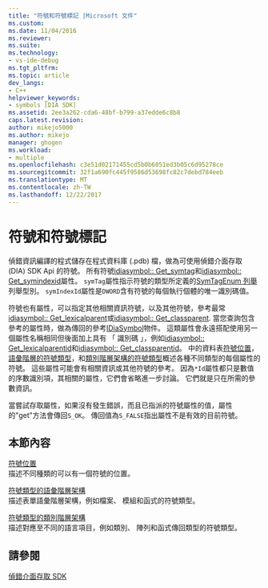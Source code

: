 ```yaml
---
title: "符號和符號標記 |Microsoft 文件"
ms.custom: 
ms.date: 11/04/2016
ms.reviewer: 
ms.suite: 
ms.technology:
- vs-ide-debug
ms.tgt_pltfrm: 
ms.topic: article
dev_langs:
- C++
helpviewer_keywords:
- symbols [DIA SDK]
ms.assetid: 2ee3a262-cda6-48bf-b799-a37edde6c8b8
caps.latest.revision: 
author: mikejo5000
ms.author: mikejo
manager: ghogen
ms.workload:
- multiple
ms.openlocfilehash: c3e51d02171455cd5b0b6051ed3b05c6d95278ce
ms.sourcegitcommit: 32f1a690fc445f9586d53698fc82c7debd784eeb
ms.translationtype: MT
ms.contentlocale: zh-TW
ms.lasthandoff: 12/22/2017
---
```

# <a name="symbols-and-symbol-tags"></a>符號和符號標記
偵錯資訊編譯的程式儲存在程式資料庫 (.pdb) 檔，做為可使用偵錯介面存取 (DIA) SDK Api 的符號。 所有符號[idiasymbol:: Get_symtag](../../debugger/debug-interface-access/idiasymbol-get-symtag.md)和[idiasymbol:: Get_symindexid](../../debugger/debug-interface-access/idiasymbol-get-symindexid.md)屬性。 `symTag`屬性指示符號的類型所定義的[SymTagEnum 列舉](../../debugger/debug-interface-access/symtagenum.md)列舉型別。 `symIndexId`屬性是`DWORD`含有符號的每個執行個體的唯一識別碼值。  
  
 符號也有屬性，可以指定其他相關資訊符號，以及其他符號，參考最常[idiasymbol:: Get_lexicalparent](../../debugger/debug-interface-access/idiasymbol-get-lexicalparent.md)或[idiasymbol:: Get_classparent](../../debugger/debug-interface-access/idiasymbol-get-classparent.md). 當您查詢包含參考的屬性時，做為傳回的參考[IDiaSymbol](../../debugger/debug-interface-access/idiasymbol.md)物件。 這類屬性會永遠搭配使用另一個屬性名稱相同但後面加上具有 「 識別碼 」，例如[idiasymbol:: Get_lexicalparentid](../../debugger/debug-interface-access/idiasymbol-get-lexicalparentid.md)和[idiasymbol:: Get_classparentid](../../debugger/debug-interface-access/idiasymbol-get-classparentid.md)。 中的資料表[符號位置](../../debugger/debug-interface-access/symbol-locations.md)，[語彙階層的符號類型](../../debugger/debug-interface-access/lexical-hierarchy-of-symbol-types.md)，和[類別階層架構的符號類型](../../debugger/debug-interface-access/class-hierarchy-of-symbol-types.md)概述各種不同類型的每個屬性的符號。 這些屬性可能會有相關資訊或其他符號的參考。 因為`*Id`屬性都只是數值的序數識別項，其相關的屬性，它們會省略進一步討論。 它們就是只在所需的參數資訊。  
  
 當嘗試存取屬性，如果沒有發生錯誤，而且已指派的符號屬性的值，屬性的"get"方法會傳回`S_OK`。 傳回值為`S_FALSE`指出屬性不是有效的目前符號。  
  
## <a name="in-this-section"></a>本節內容  
 [符號位置](../../debugger/debug-interface-access/symbol-locations.md)  
 描述不同種類的可以有一個符號的位置。  
  
 [符號類型的語彙階層架構](../../debugger/debug-interface-access/lexical-hierarchy-of-symbol-types.md)  
 描述表單語彙階層架構，例如檔案、 模組和函式的符號類型。  
  
 [符號類型的類別階層架構](../../debugger/debug-interface-access/class-hierarchy-of-symbol-types.md)  
 描述對應至不同的語言項目，例如類別、 陣列和函式傳回類型的符號類型。  
  
## <a name="see-also"></a>請參閱  
 [偵錯介面存取 SDK](../../debugger/debug-interface-access/debug-interface-access-sdk.md)